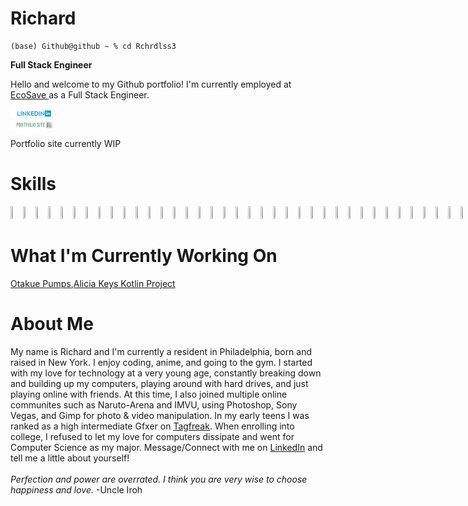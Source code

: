 # Richard

```
(base) Github@github ~ % cd Rchrdlss3
```

**Full Stack Engineer**

Hello and welcome to my Github portfolio! I'm currently employed at <a href ="https://ecosaveinc.com/">EcoSave </a> as a Full Stack Engineer.

<div class = "portfolio-links-wrapper">
<p 
style = "algin: left;">
<a href="https://www.linkedin.com/in/richardulysse/">
<img style=
        "width : 15%;
        height: 15%;"
src = "images/linkedin.png"> </img>
</a>

<a href = "https://innovativerich.netlify.app/" > 
<img style =
        "width : 15%;
         height: 15%; 
         display: flex;"
src = "images/portfolio.png"> </img>
</a>
<p>Portfolio site currently WIP</p></div>
</div>

# Skills
<div class = "skills-wrapper" style = 
"display: flex;
flex-drection: row;
"
>
<img 
style = "width: 5%; height: 5%;"
src="https://cdn.jsdelivr.net/gh/devicons/devicon/icons/html5/html5-original.svg" />
<img style = "width: 5%; height: 5%;"
src="https://cdn.jsdelivr.net/gh/devicons/devicon/icons/css3/css3-original.svg" />
<img style = "width: 5%; height: 5%;"
src="https://cdn.jsdelivr.net/gh/devicons/devicon/icons/javascript/javascript-original.svg" />
<img style = "width: 5%; height: 5%;"
src="https://cdn.jsdelivr.net/gh/devicons/devicon/icons/kotlin/kotlin-original.svg" />
<img style = "width: 5%; height: 5%;"
src="https://cdn.jsdelivr.net/gh/devicons/devicon/icons/python/python-original.svg" />
<img style = "width: 5%; height: 5%;" 
src="https://cdn.jsdelivr.net/gh/devicons/devicon/icons/mysql/mysql-original.svg" />
<img style = "width: 5%; height: 5%;" 
src="https://cdn.jsdelivr.net/gh/devicons/devicon/icons/photoshop/photoshop-plain.svg" />
<img style = "width: 5%; height: 5%;"
src="https://cdn.jsdelivr.net/gh/devicons/devicon/icons/atom/atom-original.svg" />
<img style = "width: 5%; height: 5%;"
src="https://cdn.jsdelivr.net/gh/devicons/devicon/icons/codepen/codepen-plain.svg" />
<img style = "width: 5%; height: 5%;"
src="https://cdn.jsdelivr.net/gh/devicons/devicon/icons/figma/figma-original.svg" />
<img style = "width: 5%; height: 5%;"
src="https://cdn.jsdelivr.net/gh/devicons/devicon/icons/github/github-original.svg" />
<img style = "width: 5%; height: 5%;"
src="https://cdn.jsdelivr.net/gh/devicons/devicon/icons/gimp/gimp-original.svg" />
<img style = "width: 5%; height: 5%;"
src="https://cdn.jsdelivr.net/gh/devicons/devicon/icons/intellij/intellij-original.svg" />
<img style = "width: 5%; height: 5%;"
src="https://cdn.jsdelivr.net/gh/devicons/devicon/icons/jetbrains/jetbrains-original.svg" />
<img style = "width: 5%; height: 5%;"
src="https://cdn.jsdelivr.net/gh/devicons/devicon/icons/materialui/materialui-original.svg" />
 <img style = "width: 5%; height: 5%;"
src="https://cdn.jsdelivr.net/gh/devicons/devicon/icons/npm/npm-original-wordmark.svg" />
<img style = "width: 5%; height: 5%;"
src="https://cdn.jsdelivr.net/gh/devicons/devicon/icons/pandas/pandas-original.svg" />
<img style = "width: 5%; height: 5%;"
src="https://cdn.jsdelivr.net/gh/devicons/devicon/icons/postgresql/postgresql-original.svg" />
<img style = "width: 5%; height: 5%;"
src="https://cdn.jsdelivr.net/gh/devicons/devicon/icons/slack/slack-original.svg" />
<img style = "width: 5%; height: 5%;"
src="https://cdn.jsdelivr.net/gh/devicons/devicon/icons/visualstudio/visualstudio-plain.svg" />
<img style = "width: 5%; height: 5%;"
src="https://cdn.jsdelivr.net/gh/devicons/devicon/icons/anaconda/anaconda-original.svg" />
<img style = "width: 5%; height: 5%;"
src="https://cdn.jsdelivr.net/gh/devicons/devicon@latest/icons/spring/spring-original.svg" />
<img style = "width: 5%; height: 5%;"
src="https://cdn.jsdelivr.net/gh/devicons/devicon@latest/icons/typescript/typescript-original.svg" />
<img style = "width: 5%; height: 5%;"
src="https://cdn.jsdelivr.net/gh/devicons/devicon@latest/icons/jenkins/jenkins-original.svg" />
<img style = "width: 5%; height: 5%;"
src="https://cdn.jsdelivr.net/gh/devicons/devicon@latest/icons/karatelabs/karatelabs-original-wordmark.svg" />
<img style = "width: 5%; height: 5%;"
src="https://cdn.jsdelivr.net/gh/devicons/devicon@latest/icons/docker/docker-original-wordmark.svg" />
<img style = "width: 5%; height: 5%;"
src="https://cdn.jsdelivr.net/gh/devicons/devicon@latest/icons/rocksdb/rocksdb-original.svg" />
<img style = "width: 5%; height: 5%;"
src="https://cdn.jsdelivr.net/gh/devicons/devicon@latest/icons/go/go-original.svg" />
<img style = "width: 5%; height: 5%;"
src="https://cdn.jsdelivr.net/gh/devicons/devicon@latest/icons/anaconda/anaconda-original.svg" />
<img style = "width: 5%; height: 5%;"
src="https://cdn.jsdelivr.net/gh/devicons/devicon@latest/icons/pycharm/pycharm-original.svg" />
<img style = "width: 5%; height: 5%;"
src="https://cdn.jsdelivr.net/gh/devicons/devicon@latest/icons/vscode/vscode-original.svg" />
<img style = "width: 5%; height: 5%;"
src="https://cdn.jsdelivr.net/gh/devicons/devicon@latest/icons/amazonwebservices/amazonwebservices-original-wordmark.svg" />
<img style = "width: 5%; height: 5%;"
src="https://cdn.jsdelivr.net/gh/devicons/devicon@latest/icons/angular/angular-original.svg" />
<img style = "width: 5%; height: 5%;"
src="https://cdn.jsdelivr.net/gh/devicons/devicon@latest/icons/mongodb/mongodb-original-wordmark.svg" />
<img style = "width: 5%; height: 5%;"
src="https://cdn.jsdelivr.net/gh/devicons/devicon@latest/icons/mongoose/mongoose-original.svg" />
<img style = "width: 5%; height: 5%;"
src="https://cdn.jsdelivr.net/gh/devicons/devicon@latest/icons/nodejs/nodejs-original.svg" />
<img style = "width: 5%; height: 5%;"
src="https://cdn.jsdelivr.net/gh/devicons/devicon@latest/icons/nodemon/nodemon-original.svg" />
<img style = "width: 5%; height: 5%;"
src="https://cdn.jsdelivr.net/gh/devicons/devicon@latest/icons/java/java-original.svg" />
<img style = "width: 5%; height: 5%;"
src="https://cdn.jsdelivr.net/gh/devicons/devicon@latest/icons/json/json-original.svg" />
<img style = "width: 5%; height: 5%;"
src="https://cdn.jsdelivr.net/gh/devicons/devicon@latest/icons/pyscript/pyscript-original-wordmark.svg" />
<img style = "width: 5%; height: 5%;"
src="https://cdn.jsdelivr.net/gh/devicons/devicon@latest/icons/ktor/ktor-original.svg" />
<img style = "width: 5%; height: 5%;"
src="https://cdn.jsdelivr.net/gh/devicons/devicon@latest/icons/sqlite/sqlite-original.svg" />
</div>

# What I'm Currently Working On
<a href="https://github.com/Rchrdlss3/Otaku-Pumps">Otakue Pumps</a>,<a href ="https://github.com/Rchrdlss3/LellowHub">Alicia Keys Kotlin Project</a>

# About Me
<div class = "about-me-content" id ="about-me-coll">
My name is Richard and I'm currently a resident in Philadelphia, born and raised in New York. I enjoy coding, anime, and going to the gym. I started with my love for technology at a very young age, constantly breaking down and building up my computers, playing around with hard drives, and just playing online with friends. At this time, I also joined multiple online communites such as Naruto-Arena and IMVU, using Photoshop, Sony Vegas, and Gimp for photo & video manipulation. In my early teens I was ranked as a high intermediate Gfxer on <a href="https://tagfreak.net/">Tagfreak</a>. When enrolling into college, I refused to let my love for computers dissipate and went for Computer Science as my major. Message/Connect with me on <a href ="https://www.linkedin.com/in/richardulysse/">LinkedIn</a> and tell me a little about yourself!
</div>
<br>
<i>Perfection and power are overrated. I think you are very wise to choose happiness and love.</i> -Uncle Iroh
